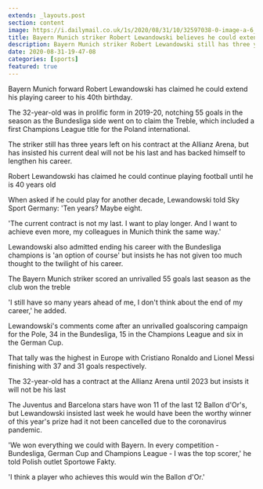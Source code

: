 ```yaml
---
extends: _layouts.post
section: content
image: https://i.dailymail.co.uk/1s/2020/08/31/10/32597038-0-image-a-6_1598867349893.jpg 
title: Bayern Munich striker Robert Lewandowski believes he could extend playing career until he is FORTY 
description: Bayern Munich striker Robert Lewandowski still has three years left on his contract at the Allianz Arena, but insisted that will not be his last deal and has backed himself to extend his career. 
date: 2020-08-31-19-47-08 
categories: [sports] 
featured: true 
--- 
```

Bayern Munich forward Robert Lewandowski has claimed he could extend his playing career to his 40th birthday.

The 32-year-old was in prolific form in 2019-20, notching 55 goals in the season as the Bundesliga side went on to claim the Treble, which included a first Champions League title for the Poland international.

The striker still has three years left on his contract at the Allianz Arena, but has insisted his current deal will not be his last and has backed himself to lengthen his career.

Robert Lewandowski has claimed he could continue playing football until he is 40 years old

When asked if he could play for another decade, Lewandowski told Sky Sport Germany: 'Ten years? Maybe eight.

'The current contract is not my last. I want to play longer. And I want to achieve even more, my colleagues in Munich think the same way.'

Lewandowski also admitted ending his career with the Bundesliga champions is 'an option of course' but insists he has not given too much thought to the twilight of his career.

The Bayern Munich striker scored an unrivalled 55 goals last season as the club won the treble

'I still have so many years ahead of me, I don't think about the end of my career,' he added.

Lewandowski's comments come after an unrivalled goalscoring campaign for the Pole, 34 in the Bundesliga, 15 in the Champions League and six in the German Cup.

That tally was the highest in Europe with Cristiano Ronaldo and Lionel Messi finishing with 37 and 31 goals respectively.

The 32-year-old has a contract at the Allianz Arena until 2023 but insists it will not be his last

The Juventus and Barcelona stars have won 11 of the last 12 Ballon d'Or's, but Lewandowski insisted last week he would have been the worthy winner of this year's prize had it not been cancelled due to the coronavirus pandemic. 

'We won everything we could with Bayern. In every competition - Bundesliga, German Cup and Champions League - I was the top scorer,' he told Polish outlet Sportowe Fakty.

'I think a player who achieves this would win the Ballon d'Or.'

